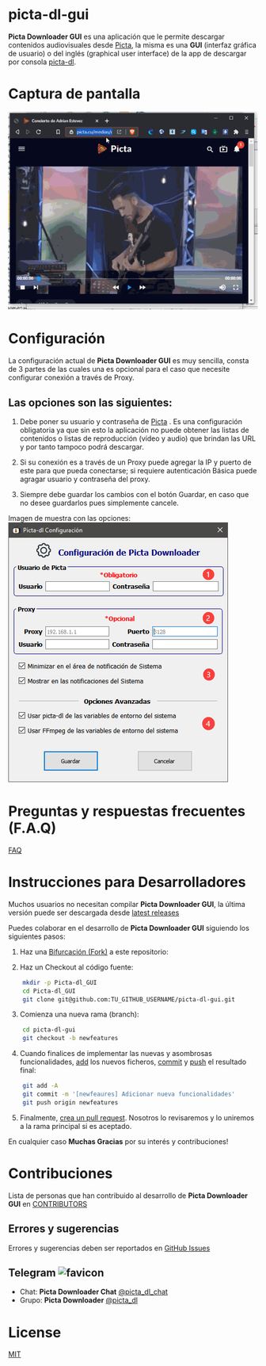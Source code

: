 # picta-dl-gui
__Picta Downloader GUI__ es una aplicación que le permite descargar contenidos audiovisuales desde [Picta](https://www.picta.cu), la misma es una __GUI__ (interfaz gráfica de usuario) o del inglés
(graphical user interface) de la app de descargar por consola [picta-dl](https://github.com/oleksis/youtube-dl).

# Captura de pantalla
![picta-dl-gui main window](docs/picta-dl-gui-actual.gif)

# Configuración
La configuración actual de __Picta Downloader GUI__ es muy sencilla, consta de 3 partes de las cuales una es opcional para el caso que necesite configurar conexión a través de Proxy.

## Las opciones son las siguientes:

1. Debe poner su usuario y contraseña de [Picta](https://www.picta.cu) . Es una configuración obligatoria ya que sin esto la aplicación no puede obtener las listas de contenidos o listas de  reproducción (vídeo y audio) que brindan las URL y por tanto tampoco podrá descargar.

2. Si su conexión es a través de un Proxy puede agregar la IP y puerto de este para que pueda conectarse; si requiere autenticación Básica puede agragar usuario y contraseña del proxy.

3. Siempre debe guardar los cambios con el botón Guardar, en caso que no desee guardarlos pues simplemente cancele.

Imagen de muestra con las opciones:
![picta-dl-gui config window](Resources/Ayuda/picta-dl-config.png)

# Preguntas y respuestas frecuentes (F.A.Q)
[FAQ](docs/faq.md)

# Instrucciones para Desarrolladores
Muchos usuarios no necesitan compilar __Picta Downloader GUI__, la última versión puede ser descargada desde [latest releases](https://github.com/oleksis/picta-dl-gui/releases/latest)

Puedes colaborar en el desarrollo de __Picta Downloader GUI__ siguiendo los siguientes pasos:

1. Haz una [Bifurcación (Fork)](https://github.com/oleksis/picta-dl-gui/fork) a este repositorio:

2. Haz un Checkout al código fuente:
```bash		
    mkdir -p Picta-dl_GUI
    cd Picta-dl_GUI
    git clone git@github.com:TU_GITHUB_USERNAME/picta-dl-gui.git
```
3. Comienza una nueva rama (branch):
```bash	
    cd picta-dl-gui
    git checkout -b newfeatures
```
4. Cuando finalices de implementar las nuevas y asombrosas funcionalidades, [add](https://git-scm.com/docs/git-add) los nuevos ficheros, [commit](https://git-scm.com/docs/git-commit) y [push](https://git-scm.com/docs/git-push) el resultado final:
```bash	
    git add -A
    git commit -m '[newfeaures] Adicionar nueva funcionalidades'
    git push origin newfeatures
```
5. Finalmente, [crea un pull request](https://help.github.com/articles/creating-a-pull-request). Nosotros lo revisaremos y lo uniremos a la rama principal si es aceptado.

En cualquier caso __Muchas Gracias__ por su interés y contribuciones!

# Contribuciones
Lista de personas que han contribuido al desarrollo de __Picta Downloader GUI__ en [CONTRIBUTORS](CONTRIBUTORS.md)

## Errores y sugerencias

Errores y sugerencias deben ser reportados en [ GitHub Issues](https://github.com/oleksis/picta-dl-gui/issues)

## Telegram ![favicon](https://telegram.org/favicon.ico?3)
* Chat: __Picta Downloader Chat__ [@picta_dl_chat](https://t.me/picta_dl_chat)
* Grupo: __Picta Downloader__ [@picta_dl](https://t.me/picta_dl)

# License
[MIT](LICENSE)
